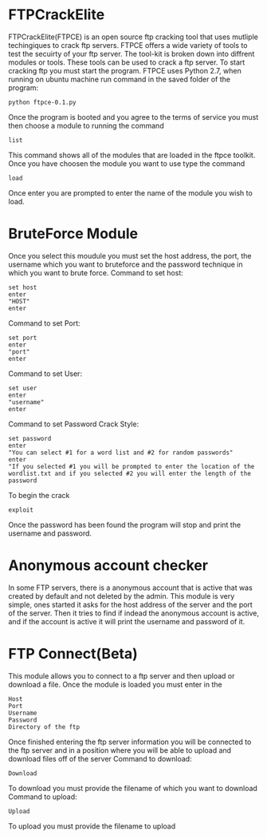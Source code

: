 # FTPCrackElite

FTPCrackElite(FTPCE) is an open source ftp cracking tool that uses mutliple techingiques to crack ftp servers. FTPCE offers
a wide variety of tools to test the secuirty of your ftp server. The tool-kit is broken down into diffrent modules or tools. These tools can 
be used to crack a ftp server. To start cracking ftp you must start the program. FTPCE uses Python 2.7, when running on ubuntu machine run command in the saved folder of the program:
```
python ftpce-0.1.py
```
Once the program is booted and you agree to the terms of service you must then choose a module to running the command
```
list
```
This command shows all of the modules that are loaded in the ftpce toolkit. Once you have choosen the module you want to use type the command
```
load
```
Once enter you are prompted to enter the name of the module you wish to load.
# BruteForce Module

Once you select this moudule you must set the host address, the port, the username which you want to bruteforce and the password technique in which you want to brute force.
                                                               Command to set host:
```
set host
enter
"HOST"
enter

```

Command to set Port:

```
set port
enter
"port"
enter

```

Command to set User:

```
set user
enter
"username"
enter

```

Command to set Password Crack Style:

```
set password
enter
"You can select #1 for a word list and #2 for random passwords"
enter
"If you selected #1 you will be prompted to enter the location of the wordlist.txt and if you selected #2 you will enter the length of the password

```
To begin the crack
```
exploit
```

Once the password has been found the program will stop and print the username and password.

# Anonymous account checker

In some FTP servers, there is a anonymous account that is active that was created by default and not deleted by the admin. This module is very simple, ones started it asks for the host address of the server and the port of the server. Then it tries to find if indead the anonymous account is active, and if the account is active it will print the username and password of it.

# FTP Connect(Beta)

This module allows you to connect to a ftp server and then upload or download a file. Once the module is loaded you must enter in the 

```
Host
Port
Username 
Password
Directory of the ftp
```
Once finished entering the ftp server information you will be connected to the ftp server and in a position where you will be able to upload and
download files off of the server 
Command to download:

```
Download
```
To download you must provide the filename of which you want to download
Command to upload:
```
Upload
```
To upload you must provide the filename to upload
